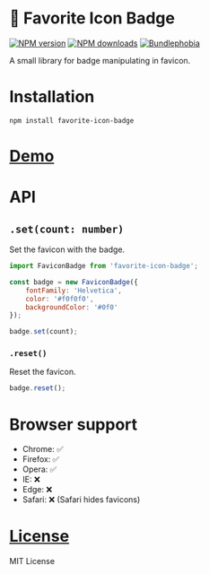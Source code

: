📛 Favorite Icon Badge
===================

[![NPM version](https://img.shields.io/npm/v/favorite-icon-badge.svg?style=flat)](https://www.npmjs.com/package/favorite-icon-badge)
[![NPM downloads](https://img.shields.io/npm/dm/favorite-icon-badge.svg?style=flat)](https://www.npmjs.com/package/favorite-icon-badge)
[![Bundlephobia](https://badgen.net/bundlephobia/minzip/favorite-icon-badge)](https://bundlephobia.com/result?p=favorite-icon-badge)

A small library for badge manipulating in favicon.

# Installation
`npm install favorite-icon-badge`

# [Demo](https://hcodes.github.io/favorite-icon/examples/badge.html)

# API

## `.set(count: number)`
Set the favicon with the badge.

```js
import FaviconBadge from 'favorite-icon-badge';

const badge = new FaviconBadge({
    fontFamily: 'Helvetica',
    color: '#f0f0f0',
    backgroundColor: '#0f0'
});

badge.set(count);
```

### `.reset()`
Reset the favicon.

```js
badge.reset();
```

# Browser support
- Chrome: ✅
- Firefox: ✅
- Opera: ✅
- IE: ❌
- Edge: ❌
- Safari: ❌ (Safari hides favicons)

# [License](./LICENSE)
MIT License
